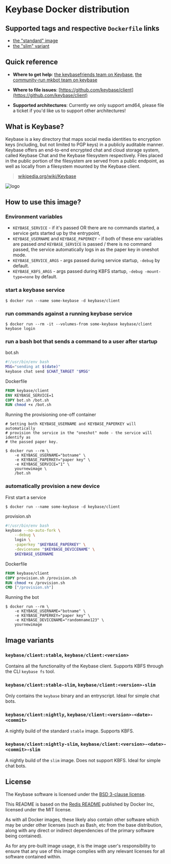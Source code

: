 # Keybase Docker distribution

## Supported tags and respective `Dockerfile` links

- [the "standard" image](https://github.com/keybase/client/blob/master/packaging/linux/docker/standard/Dockerfile)
- [the "slim" variant](https://github.com/keybase/client/blob/master/packaging/linux/docker/slim/Dockerfile)

## Quick reference

- **Where to get help**:
  [the keybasefriends team on Keybase](https://keybase.io/team/keybasefriends), [the community-run mkbot team on keybase](https://keybase.io/team/mkbot)

- **Where to file issues**:
  [https://github.com/keybase/client](https://github.com/keybase/client)

- **Supported architectures**:
  Currently we only support amd64, please file a ticket if you'd like us to
  support other architectures!

## What is Keybase?

Keybase is a key directory that maps social media identities to encryption keys
(including, but not limited to PGP keys) in a publicly auditable manner.
Keybase offers an end-to-end encrypted chat and cloud storage system,
called Keybase Chat and the Keybase filesystem respectively. Files placed in
the public portion of the filesystem are served from a public endpoint, as well
as locally from a filesystem mounted by the Keybase client.

> [wikipedia.org/wiki/Keybase](https://en.wikipedia.org/wiki/Keybase)

![logo](https://keybase.io/images/icons/icon-keybase-logo-64@2x.png)

## How to use this image?

### Environment variables

- `KEYBASE_SERVICE` - if it's passed OR there are no commands started, a service
  gets started up by the entrypoint,
- `KEYBASE_USERNAME` and `KEYBASE_PAPERKEY` - if both of these env variables are
  passed _and_ `KEYBASE_SERVICE` is passed / there is no command passed, the
  service automatically logs in as the paper key in oneshot mode.
- `KEYBASE_SERVICE_ARGS` - args passed during service startup, `-debug` by default.
- `KEYBASE_KBFS_ARGS` - args passed during KBFS startup, `-debug -mount-type=none` by default.

### start a keybase service

```console
$ docker run --name some-keybase -d keybase/client
```

### run commands against a running keybase service

```console
$ docker run --rm -it --volumes-from some-keybase keybase/client keybase login
```

### run a bash bot that sends a command to a user after startup

bot.sh
```bash
#!/usr/bin/env bash
MSG="sending at $(date)"
keybase chat send $CHAT_TARGET "$MSG"
```

Dockerfile
```dockerfile
FROM keybase/client
ENV KEYBASE_SERVICE=1
COPY bot.sh /bot.sh
RUN chmod +x /bot.sh
```

Running the provisioning one-off container
```console
# Setting both KEYBASE_USERNAME and KEYBASE_PAPERKEY will automatically
# provision the service in the "oneshot" mode - the service will identify as
# the passed paper key.

$ docker run --rm \
    -e KEYBASE_USERNAME="botname" \
    -e KEYBASE_PAPERKEY="paper key" \
    -e KEYBASE_SERVICE="1" \
    yournewimage \
    /bot.sh
```

### automatically provision a new device

First start a service
```console
$ docker run --name some-keybase -d keybase/client
```

provision.sh
```bash
#!/usr/bin/env bash
keybase --no-auto-fork \
    --debug \
    login \
    -paperkey "$KEYBASE_PAPERKEY" \
    -devicename "$KEYBASE_DEVICENAME" \
    $KEYBASE_USERNAME
```

Dockerfile
```dockerfile
FROM keybase/client
COPY provision.sh /provision.sh
RUN chmod +x /provision.sh
CMD ["/provision.sh"]
```

Running the bot
```console
$ docker run --rm \
    -e KEYBASE_USERNAME="botname" \
    -e KEYBASE_PAPERKEY="paper key" \
    -e KEYBASE_DEVICENAME="randomname123" \
    yournewimage
```


## Image variants

### `keybase/client:stable`, `keybase/client:<version>`

Contains all the functionality of the Keybase client. Supports KBFS through the
CLI `keybase fs` tool.

### `keybase/client:stable-slim`, `keybase/client:<version>-slim`

Only contains the `keybase` binary and an entryscript. Ideal for simple
chat bots.

### `keybase/client:nightly`, `keybase/client:<version>-<date>-<commit>`

A nightly build of the standard `stable` image. Supports KBFS.

### `keybase/client:nightly-slim`, `keybase/client:<version>-<date>-<commit>-slim`

A nightly build of the `slim` image. Does not support KBFS. Ideal for simple
chat bots.

## License

The Keybase software is licensed under the [BSD 3-clause license](https://github.com/keybase/client/blob/master/LICENSE).

This README is based on the [Redis README](https://raw.githubusercontent.com/docker-library/docs/master/redis/README.md)
published by Docker Inc, licensed under the MIT license.

As with all Docker images, these likely also contain other software which may
be under other licenses (such as Bash, etc from the base distribution, along
with any direct or indirect dependencies of the primary software being
contained).

As for any pre-built image usage, it is the image user's responsibility to
ensure that any use of this image complies with any relevant licenses for all
software contained within.

